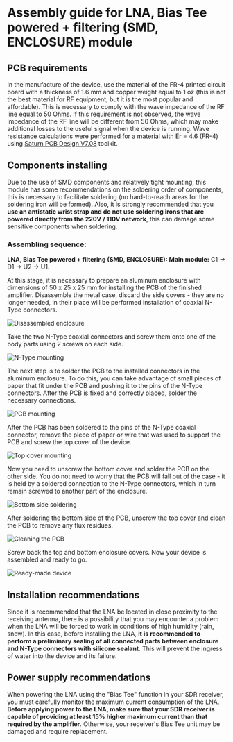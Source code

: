 # Assembly guide for LNA, Bias Tee powered + filtering (SMD, ENCLOSURE) module

## PCB requirements
In the manufacture of the device, use the material of the FR-4 printed circuit board with a thickness of 1.6 mm and copper weight equal to 1 oz (this is not the best material for RF equipment, but it is the most popular and affordable). This is necessary to comply with the wave impedance of the RF line equal to 50 Ohms. If this requirement is not observed, the wave impedance of the RF line will be different from 50 Ohms, which may make additional losses to the useful signal when the device is running. Wave resistance calculations were performed for a material with Er = 4.6 (FR-4) using [Saturn PCB Design V7.08](http://www.saturnpcb.com/pcb_toolkit/) toolkit.

## Components installing 
Due to the use of SMD components and relatively tight mounting, this module has some recommendations on the soldering order of components, this is necessary to facilitate soldering (no hard-to-reach areas for the soldering iron will be formed).
Also, it is strongly recommended that you **use an antistatic wrist strap and do not use soldering irons that are powered directly from the 220V / 110V network**, this can damage some sensitive components when soldering.

### Assembling sequence:

**LNA, Bias Tee powered + filtering (SMD, ENCLOSURE): Main module:** C1 -> D1 -> U2 -> U1.

At this stage, it is necessary to prepare an aluminum enclosure with dimensions of 50 x 25 x 25 mm for installing the PCB of the finished amplifier. Disassemble the metal case, discard the side covers - they are no longer needed, in their place will be performed installation of coaxial N-Type connectors.

![Disassembled enclosure](../../Resources/LNA/Bias%20Tee%20powered/Disassembled-enclosure.png)  

Take the two N-Type coaxial connectors and screw them onto one of the body parts using 2 screws on each side.

![N-Type mounting](../../Resources/LNA/Bias%20Tee%20powered/N-Type-mounting.png)  

The next step is to solder the PCB to the installed connectors in the aluminum enclosure. To do this, you can take advantage of small pieces of paper that fit under the PCB and pushing it to the pins of the N-Type connectors. After the PCB is fixed and correctly placed, solder the necessary connections.  

![PCB mounting](../../Resources/LNA/Bias%20Tee%20powered/PCB-mounting.png)  

After the PCB has been soldered to the pins of the N-Type coaxial connector, remove the piece of paper or wire that was used to support the PCB and screw the top cover of the device.

![Top cover mounting](../../Resources/LNA/Bias%20Tee%20powered/Top-cover-mounting.png)  

Now you need to unscrew the bottom cover and solder the PCB on the other side. You do not need to worry that the PCB will fall out of the case - it is held by a soldered connection to the N-Type connectors, which in turn remain screwed to another part of the enclosure.

![Bottom side soldering](../../Resources/LNA/Bias%20Tee%20powered/Bottom-side-soldering.png)  

After soldering the bottom side of the PCB, unscrew the top cover and clean the PCB to remove any flux residues. 

![Cleaning the PCB](../../Resources/LNA/Bias%20Tee%20powered/Cleaning-the-PCB.png)  

Screw back the top and bottom enclosure covers. Now your device is assembled and ready to go.

![Ready-made device](../../Resources/LNA/Bias%20Tee%20powered/Enclosure-Ready-made-device.png)

## Installation recommendations
Since it is recommended that the LNA be located in close proximity to the receiving antenna, there is a possibility that you may encounter a problem when the LNA will be forced to work in conditions of high humidity (rain, snow). In this case, before installing the LNA, **it is recommended to perform a preliminary sealing of all connected parts between enclosure and N-Type connectors with silicone sealant**. This will prevent the ingress of water into the device and its failure.

## Power supply recommendations
When powering the LNA using the "Bias Tee" function in your SDR receiver, you must carefully monitor the maximum current consumption of the LNA. **Before applying power to the LNA, make sure that your SDR receiver is capable of providing at least 15% higher maximum current than that required by the amplifier**. Otherwise, your receiver's Bias Tee unit may be damaged and require replacement.
